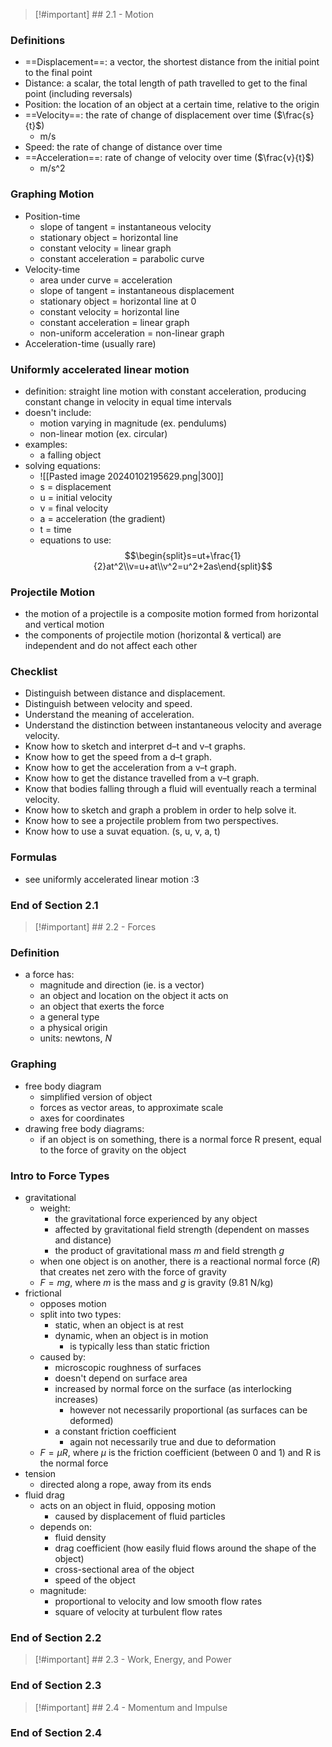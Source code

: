 > [!#important] ## 2.1 - Motion

### Definitions

- ==Displacement==: a vector, the shortest distance from the initial point to the final point
- Distance: a scalar, the total length of path travelled to get to the final point (including reversals)
- Position: the location of an object at a certain time, relative to the origin
- ==Velocity==: the rate of change of displacement over time ($\frac{s}{t}$)
  - m/s
- Speed: the rate of change of distance over time
- ==Acceleration==: rate of change of velocity over time ($\frac{v}{t}$)
  - m/s^2

### Graphing Motion

- Position-time
  - slope of tangent = instantaneous velocity
  - stationary object = horizontal line
  - constant velocity = linear graph
  - constant acceleration = parabolic curve
- Velocity-time
  - area under curve = acceleration
  - slope of tangent = instantaneous displacement
  - stationary object = horizontal line at 0
  - constant velocity = horizontal line
  - constant acceleration = linear graph
  - non-uniform acceleration = non-linear graph
- Acceleration-time (usually rare)

### Uniformly accelerated linear motion

- definition: straight line motion with constant acceleration, producing constant change in velocity in equal time intervals
- doesn't include:
  - motion varying in magnitude (ex. pendulums)
  - non-linear motion (ex. circular)
- examples:
  - a falling object
- solving equations:
  - ![[Pasted image 20240102195629.png|300]]
  - s = displacement
  - u = initial velocity
  - v = final velocity
  - a = acceleration (the gradient)
  - t = time
  - equations to use: $$\begin{split}s=ut+\frac{1}{2}at^2\\v=u+at\\v^2=u^2+2as\end{split}$$

### Projectile Motion

- the motion of a projectile is a composite motion formed from horizontal and vertical motion
- the components of projectile motion (horizontal & vertical) are independent and do not affect each other

### Checklist

- Distinguish between distance and displacement.
- Distinguish between velocity and speed.
- Understand the meaning of acceleration.
- Understand the distinction between instantaneous velocity and average velocity.
- Know how to sketch and interpret d–t and v–t graphs.
- Know how to get the speed from a d–t graph.
- Know how to get the acceleration from a v–t graph.
- Know how to get the distance travelled from a v–t graph.
- Know that bodies falling through a fluid will eventually reach a terminal velocity.
- Know how to sketch and graph a problem in order to help solve it.
- Know how to see a projectile problem from two perspectives.
- Know how to use a suvat equation. (s, u, v, a, t)

### Formulas

- see uniformly accelerated linear motion :3

### End of Section 2.1

> [!#important] ## 2.2 - Forces

### Definition

- a force has:
  - magnitude and direction (ie. is a vector)
  - an object and location on the object it acts on
  - an object that exerts the force
  - a general type
  - a physical origin
  - units: newtons, $N$

### Graphing

- free body diagram
  - simplified version of object
  - forces as vector areas, to approximate scale
  - axes for coordinates
- drawing free body diagrams:
  - if an object is on something, there is a normal force R present, equal to the force of gravity on the object

### Intro to Force Types

- gravitational
  - weight:
    - the gravitational force experienced by any object
    - affected by gravitational field strength (dependent on masses and distance)
    - the product of gravitational mass $m$ and field strength $g$
  - when one object is on another, there is a reactional normal force ($R)$ that creates net zero with the force of gravity
  - $F=mg$, where $m$ is the mass and $g$ is gravity (9.81 N/kg)
- frictional
  - opposes motion
  - split into two types:
    - static, when an object is at rest
    - dynamic, when an object is in motion
      - is typically less than static friction
  - caused by:
    - microscopic roughness of surfaces
    - doesn't depend on surface area
    - increased by normal force on the surface (as interlocking increases)
      - however not necessarily proportional (as surfaces can be deformed)
    - a constant friction coefficient
      - again not necessarily true and due to deformation
  - $F=\mu R$, where $\mu$ is the friction coefficient (between 0 and 1) and R is the normal force
- tension
  - directed along a rope, away from its ends
- fluid drag
  - acts on an object in fluid, opposing motion
    - caused by displacement of fluid particles
  - depends on:
    - fluid density
    - drag coefficient (how easily fluid flows around the shape of the object)
    - cross-sectional area of the object
    - speed of the object
  - magnitude:
    - proportional to velocity and low smooth flow rates
    - square of velocity at turbulent flow rates

###

### End of Section 2.2

> [!#important] ## 2.3 - Work, Energy, and Power

### End of Section 2.3

> [!#important] ## 2.4 - Momentum and Impulse

### End of Section 2.4
